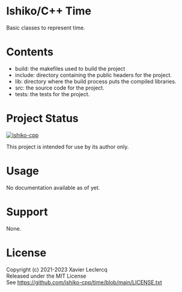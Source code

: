 # Ishiko/C++ Time

Basic classes to represent time.

# Contents

- build: the makefiles used to build the project
- include: directory containing the public headers for the project.
- lib: directory where the build process puts the compiled libraries.
- src: the source code for the project.
- tests: the tests for the project.

# Project Status

[![ishiko-cpp](https://circleci.com/gh/ishiko-cpp/time.svg?style=shield)](https://circleci.com/gh/ishiko-cpp/time)

This project is intended for use by its author only.

# Usage

No documentation available as of yet.

# Support

None.

# License

Copyright (c) 2021-2023 Xavier Leclercq\
Released under the MIT License\
See https://github.com/ishiko-cpp/time/blob/main/LICENSE.txt
